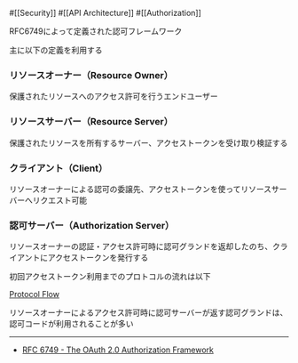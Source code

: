 #[[Security]] #[[API Architecture]] #[[Authorization]]

RFC6749によって定義された認可フレームワーク

主に以下の定義を利用する

### リソースオーナー（Resource Owner）
保護されたリソースへのアクセス許可を行うエンドユーザー

### リソースサーバー（Resource Server）
保護されたリソースを所有するサーバー、アクセストークンを受け取り検証する

### クライアント（Client）
リソースオーナーによる認可の委譲先、アクセストークンを使ってリソースサーバーへリクエスト可能

### 認可サーバー（Authorization Server）
リソースオーナーの認証・アクセス許可時に認可グランドを返却したのち、クライアントにアクセストークンを発行する


初回アクセストークン利用までのプロトコルの流れは以下

[Protocol Flow](https://datatracker.ietf.org/doc/html/rfc6749#section-1.2)

リソースオーナーによるアクセス許可時に認可サーバーが返す認可グランドは、認可コードが利用されることが多い

---

- [RFC 6749 - The OAuth 2.0 Authorization Framework](https://datatracker.ietf.org/doc/html/rfc6749)
